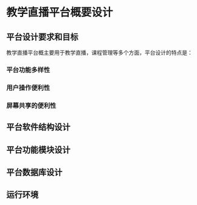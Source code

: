 <!--
 * @Time             : 2021-11-05 21:27:22
 * @Author           : Albert Wang
 * @Email            : shadowofgost@outlook.com
 * @Software         : Vscode
 * @FilePath         : /LiveStream/Api/概要设计文档.md
 * @Copyright Notice : Copyright 2021 Albert Wang 王子睿, All Rights Reserved.
 * Copyright 2021 Albert Wang 王子睿, All Rights Reserved.
 * @Description      :
 * @LastTime         : 2021-11-06 01:49:22
 * @LastAuthor       : Albert Wang
-->
# 教学直播平台概要设计
## 平台设计要求和目标

教学直播平台概主要用于教学直播，课程管理等多个方面，平台设计的特点是：
### 平台功能多样性
### 用户操作便利性
### 屏幕共享的便利性
### 

## 平台软件结构设计
## 平台功能模块设计
## 平台数据库设计
## 运行环境
